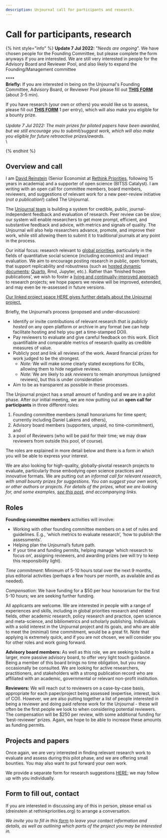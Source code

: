 ```yaml
---
description: Unjournal call for participants and research.
---
```


# Call for participants, research



{% hint style="info" %}
**Update 7 Jul 2022:** "_Needs are ongoing_". We have chosen people for the Founding Committee, but please complete the form anyways if you are interested. We are still very interested in people for the Advisory Board and Reviewer Pool, and also likely to expand the Founding/Management committee&#x20;

****\
**Briefly:** If you are interested in being on the Unjournal's Founding Committee, Advisory Board, or Reviewer Pool please fill out [**THIS** ](https://airtable.com/shrW9xpIrxNGfxkXW)[**FORM**](https://airtable.com/shrW9xpIrxNGfxkXW)  (about 3-5 min).

If you have research (your own or others) you would like us to assess, please fill out [**THIS FORM**](https://airtable.com/shrdHHI0zK7rkJCP3) 1 per entry), which will also make you eligible for a bounty prize. \
\
_Update 7 Jul 2022: The main prizes for piloted papers have been awarded, but we still encourage you to submit/suggest work, which will also make you eligible for future retroactive prizes/awards._\
\

{% endhint %}

## Overview and call

I am [David Reinstein](https://www.davidreinstein.org/) (Senior Economist at [Rethink Priorities](https://rethinkpriorities.org/), following 15 years in academia) and a supporter of open science (BITSS Catalyst). I am writing with an open call for committee members, board members, reviewers, and suggestions of relevant work for a new peer-review initiative (_not a publication!_) called The Unjournal.

The [Unjournal team](https://effective-giving-marketing.gitbook.io/unjournal-x-ea-and-global-priorities-research/master/discussion-team/who-are-we-our-team) is building a system for credible, public, journal-independent feedback and evaluation of research. Peer review can be slow; our system will enable researchers to get more prompt, efficient, and substantive feedback and advice, with metrics and signals of quality. The Unjournal will also help researchers advance, promote, and improve their work, while still allowing them to submit it to traditional journals at any point in the process.

Our initial focus: research relevant to [global priorities](https://globalprioritiesinstitute.org), particularly in the fields of quantitative social science (including economics) and impact evaluation. We aim to encourage posting research in public, open formats, that support replicability and robustness (such as [hosted dynamic documents](../benefits-and-features/benefits-of-dynamic-documents.md); [Quarto](https://quarto.org/), Rmd, Jupyter, etc.). Rather than ‘finished frozen publications’, we wish to foster a [living and continually-improved approach](../benefits-and-features/living-research-projects.md) to research projects; we hope papers we review will be improved, extended, and may even be re-assessed in future versions.

[Our linked project space HERE gives further details about the Unjournal project.](https://effective-giving-marketing.gitbook.io/unjournal-x-ea-and-global-priorities-research/)

Briefly, the Unjournal’s process (proposed and under-discussion):

* Identify or invite contributions of relevant research _that is publicly hosted_ on any open platform or archive in any format (we can help facilitate hosting and help you get a time-stamped DOI).
* Pay reviewers to evaluate and give careful feedback on this work. Elicit quantifiable and comparable metrics of research quality as credible measures of value.
* Publicly post and link all reviews of the work. Award financial prizes for work judged to be the strongest.
  * _Note:_ We will make some clearly stated exceptions for ECRs, allowing them to hide negative reviews.
  * _Note:_ We are likely to ask _reviewers_ to remain anonymous (unsigned reviews), but this is under consideration
* Aim to be as transparent as possible in these processes.

The Unjournal project has a small amount of funding and we are in a pilot phase. After our initial meeting, we are now putting out an **open call for participants** in three different roles:

1. Founding committee members (small honorariums for time spent; currently including Daniel Lakens and others),
2. Advisory board members (supporters, unpaid, no time-commitment), and
3. a pool of Reviewers (who will be paid for their time; we may draw reviewers from outside this pool, of course).

The roles are explained in more detail below and there is a form in which you will be able to express your interest.

We are also looking for high-quality, globally-pivotal research projects to evaluate, particularly those embodying open science practices and innovative formats. We are putting out an _informal call for relevant research, with small bounty prizes for suggestions. You can suggest your own work, or other authors or projects. For details of the prizes, what we are looking for, and some examples,_ [_see this post_](https://forum.effectivealtruism.org/posts/kftzYdmZf4nj2ExN7/what-pivotal-and-useful-research-would-you-like-to-see)_, and accompanying links._

## **Roles**

**Founding committee members** activities will involve:

* Working with other founding committee members on a set of rules and guidelines. E.g., ‘which metrics to evaluate research’, ‘how to publish the assessments’.
* Helping plan the Unjournal’s future path.
* If your time and funding permits, helping manage ‘which research to focus on’, assigning reviewers, and awarding prizes (we will try to keep this responsibility light).

_Time commitment_: Minimum of 5-10 hours total over the next 9 months, plus editorial activities (perhaps a few hours per month, as available and as needed).

_Compensation_: We have funding for a $50 per hour honorarium for the first 5-10 hours; we are seeking further funding.

All applicants are welcome. We are interested in people with a range of experiences and skills, including in global priorities research and related fields, other academic research, policy research and practice, open science and meta-science, and bibliometrics and scholarly publishing. Individuals with a solid interest in the Unjournal project and its goals, and who are able to meet the (minimal) time commitment, would be a great fit. Note that applying is extremely quick, and if you are not chosen, we will consider you for other roles and work going forward.

**Advisory board members:** As well as this role, we are seeking to build a larger, more passive advisory board, to offer very light touch guidance. Being a member of this board brings no time obligation, but you may occasionally be consulted. We are looking for active researchers, practitioners, and stakeholders with a strong publication record who are affiliated with an academic, governmental or relevant non-profit institution.

**Reviewers:** We will reach out to reviewers on a case-by-case basis, appropriate for each paper/project being assessed (expertise, interest, lack of COI). However, we are also putting together a list of people interested in being a reviewer and doing paid referee work for the Unjournal - these will often be the first people we look to when considering potential reviewers. The compensation will be $250 per review, with some additional funding for ‘best-reviewer’ prizes. Again, we hope to be able to increase these amounts as funding permits.

## **Projects and papers**

Once again, we are very interested in finding relevant research work to evaluate and assess during this pilot phase, and we are offering small bounties. You may also want to put forward your own work.

We provide a separate form for research suggestions [HERE](https://airtable.com/shrdHHI0zK7rkJCP3); we may follow up with you individually.

## Form to fill out, contact

If you are interested in discussing any of this in person, please email us (dreinstein at rethinkpriorities.org) to arrange a conversation.

_We invite you to fill in this_ [_form_](https://airtable.com/shrW9xpIrxNGfxkXW) _to leave your contact information and details, as well as outlining which parts of the project you may be interested in._
